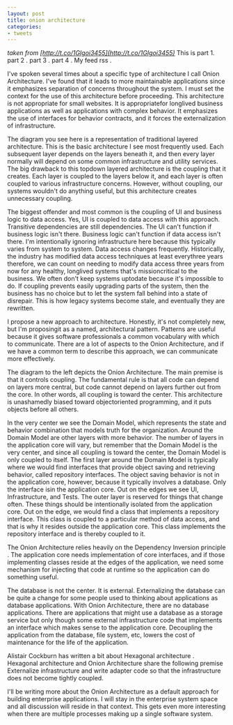```yaml
---
layout: post
title: onion architecture
categories:
- tweets
---
```

*taken from [http://t.co/1GIgoi3455](http://t.co/1GIgoi3455)*
This is part 1. part 2 . part 3 . part 4 .  My feed rss .

I've spoken several times about a specific type of architecture I call Onion Architecture. I've found that it leads to more maintainable applications since it emphasizes separation of concerns throughout the system. I must set the context for the use of this architecture before proceeding. This architecture is not appropriate for small websites. It is appropriatefor longlived business applications as well as applications with complex behavior. It emphasizes the use of interfaces for behavior contracts, and it forces the externalization of infrastructure.

The diagram you see here is a representation of traditional layered architecture. This is the basic architecture I see most frequently used. Each subsequent layer depends on the layers beneath it, and then every layer normally will depend on some common infrastructure and utility services. The big drawback to this topdown layered architecture is the coupling that it creates. Each layer is coupled to the layers below it, and each layer is often coupled to various infrastructure concerns. However, without coupling, our systems wouldn't do anything useful, but this architecture creates unnecessary coupling.

The biggest offender and most common is the coupling of UI and business logic to data access. Yes, UI is coupled to data access with this approach. Transitive dependencies are still dependencies. The UI can't function if business logic isn't there. Business logic can't function if data access isn't there. I'm intentionally ignoring infrastructure here because this typically varies from system to system. Data access changes frequently. Historically, the industry has modified data access techniques at least everythree years therefore, we can count on needing to modify data access three years from now for any healthy, longlived systems that's missioncritical to the business. We often don't keep systems uptodate because it's impossible to do. If coupling prevents easily upgrading parts of the system, then the business has no choice but to let the system fall behind into a state of disrepair. This is how legacy systems become stale, and eventually they are rewritten.

I propose a new approach to architecture. Honestly, it's not completely new, but I'm proposingit as a named, architectural pattern. Patterns are useful because it gives software professionals a common vocabulary with which to communicate. There are a lot of aspects to the Onion Architecture, and if we have a common term to describe this approach, we can communicate more effectively.

The diagram to the left depicts the Onion Architecture. The main premise is that it controls coupling. The fundamental rule is that all code can depend on layers more central, but code cannot depend on layers further out from the core. In other words, all coupling is toward the center. This architecture is unashamedly biased toward objectoriented programming, and it puts objects before all others.

In the very center we see the Domain Model, which represents the state and behavior combination that models truth for the organization. Around the Domain Model are other layers with more behavior. The number of layers in the application core will vary, but remember that the Domain Model is the very center, and since all coupling is toward the center, the Domain Model is only coupled to itself. The first layer around the Domain Model is typically where we would find interfaces that provide object saving and retrieving behavior, called repository interfaces. The object saving behavior is not in the application core, however, because it typically involves a database. Only the interface isin the application core. Out on the edges we see UI, Infrastructure, and Tests. The outer layer is reserved for things that change often. These things should be intentionally isolated from the application core. Out on the edge, we would find a class that implements a repository interface. This class is coupled to a particular method of data access, and that is why it resides outside the application core. This class implements the repository interface and is thereby coupled to it.

The Onion Architecture relies heavily on the Dependency Inversion principle . The application core needs implementation of core interfaces, and if those implementing classes reside at the edges of the application, we need some mechanism for injecting that code at runtime so the application can do something useful.

The database is not the center. It is external. Externalizing the database can be quite a change for some people used to thinking about applications as database applications. With Onion Architecture, there are no database applications. There are applications that might use a database as a storage service but only though some external infrastructure code that implements an interface which makes sense to the application core. Decoupling the application from the database, file system, etc, lowers the cost of maintenance for the life of the application.

Alistair Cockburn has written a bit about Hexagonal architecture . Hexagonal architecture and Onion Architecture share the following premise Externalize infrastructure and write adapter code so that the infrastructure does not become tightly coupled.

I'll be writing more about the Onion Architecture as a default approach for building enterprise applications. I will stay in the enterprise system space and all discussion will reside in that context. This gets even more interesting when there are multiple processes making up a single software system.

